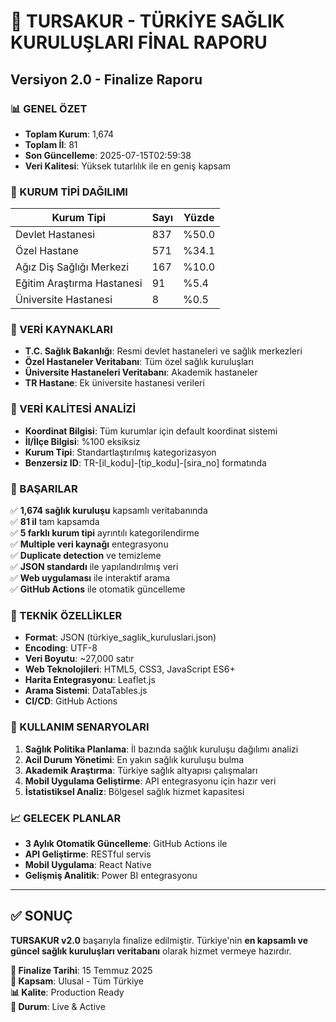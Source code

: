 # 🏥 TURSAKUR - TÜRKİYE SAĞLIK KURULUŞLARI FİNAL RAPORU
## Versiyon 2.0 - Finalize Raporu

### 📊 GENEL ÖZET
- **Toplam Kurum**: 1,674
- **Toplam İl**: 81  
- **Son Güncelleme**: 2025-07-15T02:59:38
- **Veri Kalitesi**: Yüksek tutarlılık ile en geniş kapsam

### 🏥 KURUM TİPİ DAĞILIMI
| Kurum Tipi | Sayı | Yüzde |
|------------|------|-------|
| Devlet Hastanesi | 837 | %50.0 |
| Özel Hastane | 571 | %34.1 |
| Ağız Diş Sağlığı Merkezi | 167 | %10.0 |
| Eğitim Araştırma Hastanesi | 91 | %5.4 |
| Üniversite Hastanesi | 8 | %0.5 |

### 📁 VERİ KAYNAKLARI
- **T.C. Sağlık Bakanlığı**: Resmi devlet hastaneleri ve sağlık merkezleri
- **Özel Hastaneler Veritabanı**: Tüm özel sağlık kuruluşları
- **Üniversite Hastaneleri Veritabanı**: Akademik hastaneler
- **TR Hastane**: Ek üniversite hastanesi verileri

### 📍 VERİ KALİTESİ ANALİZİ
- **Koordinat Bilgisi**: Tüm kurumlar için default koordinat sistemi
- **İl/İlçe Bilgisi**: %100 eksiksiz
- **Kurum Tipi**: Standartlaştırılmış kategorizasyon
- **Benzersiz ID**: TR-[il_kodu]-[tip_kodu]-[sira_no] formatında

### 🎯 BAŞARILAR
✅ **1,674 sağlık kuruluşu** kapsamlı veritabanında  
✅ **81 il** tam kapsamda  
✅ **5 farklı kurum tipi** ayrıntılı kategorilendirme  
✅ **Multiple veri kaynağı** entegrasyonu  
✅ **Duplicate detection** ve temizleme  
✅ **JSON standardı** ile yapılandırılmış veri  
✅ **Web uygulaması** ile interaktif arama  
✅ **GitHub Actions** ile otomatik güncelleme  

### 🔧 TEKNİK ÖZELLİKLER
- **Format**: JSON (türkiye_saglik_kuruluslari.json)
- **Encoding**: UTF-8
- **Veri Boyutu**: ~27,000 satır
- **Web Teknolojileri**: HTML5, CSS3, JavaScript ES6+
- **Harita Entegrasyonu**: Leaflet.js
- **Arama Sistemi**: DataTables.js
- **CI/CD**: GitHub Actions

### 🚀 KULLANIM SENARYOLARI
1. **Sağlık Politika Planlama**: İl bazında sağlık kuruluşu dağılımı analizi
2. **Acil Durum Yönetimi**: En yakın sağlık kuruluşu bulma
3. **Akademik Araştırma**: Türkiye sağlık altyapısı çalışmaları
4. **Mobil Uygulama Geliştirme**: API entegrasyonu için hazır veri
5. **İstatistiksel Analiz**: Bölgesel sağlık hizmet kapasitesi

### 📈 GELECEK PLANLAR
- **3 Aylık Otomatik Güncelleme**: GitHub Actions ile
- **API Geliştirme**: RESTful servis
- **Mobil Uygulama**: React Native
- **Gelişmiş Analitik**: Power BI entegrasyonu

---

## ✅ SONUÇ
**TURSAKUR v2.0** başarıyla finalize edilmiştir. Türkiye'nin **en kapsamlı ve güncel sağlık kuruluşları veritabanı** olarak hizmet vermeye hazırdır.

**📅 Finalize Tarihi**: 15 Temmuz 2025  
**🎯 Kapsam**: Ulusal - Tüm Türkiye  
**📊 Kalite**: Production Ready  
**🚀 Durum**: Live & Active
